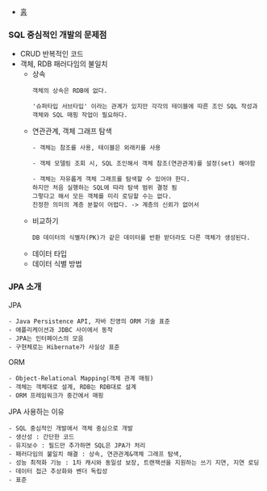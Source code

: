 - <a href="https://github.com/kkyu8925/jpa-with-spring-boot">홈</a>

### SQL 중심적인 개발의 문제점

- CRUD 반복적인 코드
- 객체, RDB 패러다임의 불일치
    - 상속
      ```text
      객체의 상속은 RDB에 없다. 
      
      '슈퍼타입 서브타입' 이라는 관계가 있지만 각각의 테이블에 따른 조인 SQL 작성과 객체와 SQL 매핑 작업이 필요하다.
      ```
    - 연관관계, 객체 그래프 탐색
      ```text
      - 객체는 참조를 사용, 테이블은 외래키를 사용
      
      - 객체 모델링 조회 시, SQL 조인해서 객체 참조(연관관계)를 설정(set) 해야함
      
      - 객체는 자유롭게 객체 그래프를 탐색할 수 있어야 한다. 
      하지만 처음 실행하는 SQL에 따라 탐색 범위 결정 됨
      그렇다고 해서 모든 객체를 미리 로딩할 수는 없다.
      진정한 의미의 계층 분할이 어렵다. -> 계층의 신뢰가 없어서
      ```
    - 비교하기
      ```text
      DB 데이터의 식별자(PK)가 같은 데이터를 반환 받더라도 다른 객체가 생성된다.
      ```
    - 데이터 타입
    - 데이터 식별 방법

### JPA 소개

JPA

```text
- Java Persistence API, 자바 진영의 ORM 기술 표준
- 애플리케이션과 JDBC 사이에서 동작
- JPA는 인터페이스의 모음
- 구현체로는 Hibernate가 사실상 표준
```

ORM

```text
- Object-Relational Mapping(객체 관계 매핑)
- 객체는 객체대로 설계, RDB는 RDB대로 설계
- ORM 프레임워크가 중간에서 매핑
```

JPA 사용하는 이유

```text
- SQL 중심적인 개발에서 객체 중심으로 개발
- 생산성 : 간단한 코드
- 유지보수 : 필드만 추가하면 SQL은 JPA가 처리
- 패러다임의 불일치 해결 : 상속, 연관관계&객체 그래프 탐색, 
- 성능 최적화 기능 : 1차 캐시와 동일성 보장, 트랜잭션을 지원하는 쓰기 지연, 지연 로딩
- 데이터 접근 추상화와 벤더 독립성
- 표준
```
